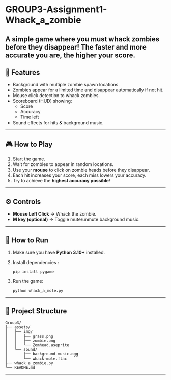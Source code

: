 # GROUP3-Assignment1-Whack_a_zombie

A simple game where you must whack zombies before they disappear! The faster and more accurate you are, the higher your score.
---

## 📌 Features

* Background with multiple zombie spawn locations.
* Zombies appear for a limited time and disappear automatically if not hit.
* Mouse click detection to whack zombies.
* Scoreboard (HUD) showing:
  * Score
  * Accuracy 
  * Time left
* Sound effects for hits & background music.

---

## 🎮 How to Play

1. Start the game.
2. Wait for zombies to appear in random locations.
3. Use your **mouse** to click on zombie heads before they disappear.
4. Each hit increases your score, each miss lowers your accuracy.
5. Try to achieve the **highest accuracy possible**!

---

## ⚙️ Controls

* **Mouse Left Click** → Whack the zombie.
* **M key (optional)** → Toggle mute/unmute background music.

---

## 🚀 How to Run

1. Make sure you have **Python 3.10+** installed.
2. Install dependencies :

   ```
   pip install pygame
   ```
3. Run the game:

   ```
   python whack_a_mole.py
   ```

---

## 📂 Project Structure

```
Group3/
├── assets/
│   ├── img/
│   │   ├── grass.png
│   │   ├── zombie.png
│   │   └── Zomhead.aseprite
│   └── sound/
│       ├── background-music.ogg
│       └── whack-mole.flac
├── whack_a_zombie.py
└── README.md
```

---


